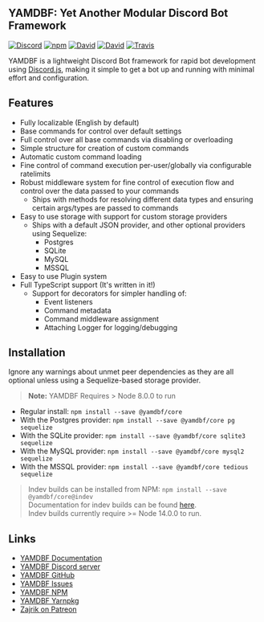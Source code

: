 ## YAMDBF: Yet Another Modular Discord Bot Framework

[![Discord](https://discordapp.com/api/guilds/233751981838041090/embed.png)](https://discord.gg/cMXkbXV)
[![npm](https://img.shields.io/npm/v/@yamdbf/core.svg?maxAge=3600)](https://www.npmjs.com/package/@yamdbf/core)
[![David](https://david-dm.org/yamdbf/core/status.svg)](https://david-dm.org/yamdbf/core)
[![David](https://david-dm.org/yamdbf/core/peer-status.svg)](https://david-dm.org/yamdbf/core?type=peer)
[![Travis](https://api.travis-ci.org/yamdbf/core.svg)](https://travis-ci.org/yamdbf/core)

<!-- Hidden until someday when scoped packages are supported -->
<!-- [![NPM](https://nodei.co/npm/@yamdbf/core.png?downloads=true&stars=true)](https://nodei.co/npm/yamdbf/) -->

YAMDBF is a lightweight Discord Bot framework for rapid bot development using [Discord.js](https://discord.js.org),
making it simple to get a bot up and running with minimal effort and configuration.

## Features
- Fully localizable (English by default)
- Base commands for control over default settings
- Full control over all base commands via disabling or overloading
- Simple structure for creation of custom commands
- Automatic custom command loading
- Fine control of command execution per-user/globally via configurable ratelimits
- Robust middleware system for fine control of execution flow and  
  control over the data passed to your commands
  - Ships with methods for resolving different data types and ensuring  
    certain args/types are passed to commands
- Easy to use storage with support for custom storage providers
  - Ships with a default JSON provider, and other optional providers using Sequelize:
    - Postgres
    - SQLite
    - MySQL
    - MSSQL
- Easy to use Plugin system
- Full TypeScript support (It's written in it!)
  - Support for decorators for simpler handling of:
    - Event listeners
    - Command metadata
    - Command middleware assignment
    - Attaching Logger for logging/debugging

## Installation
Ignore any warnings about unmet peer dependencies as they are all optional unless
using a Sequelize-based storage provider.

>**Note:** YAMDBF Requires > Node 8.0.0 to run

- Regular install: `npm install --save @yamdbf/core`
- With the Postgres provider: `npm install --save @yamdbf/core pg sequelize`
- With the SQLite provider: `npm install --save @yamdbf/core sqlite3 sequelize`
- With the MySQL provider: `npm install --save @yamdbf/core mysql2 sequelize`
- With the MSSQL provider: `npm install --save @yamdbf/core tedious sequelize`


>Indev builds can be installed from NPM: `npm install --save @yamdbf/core@indev`  
Documentation for indev builds can be found [here](https://yamdbf.js.org/indev).  
Indev builds currently require >= Node 14.0.0 to run.

## Links
- [YAMDBF Documentation](https://yamdbf.js.org)
- [YAMDBF Discord server](https://discord.gg/cMXkbXV)
- [YAMDBF GitHub](https://github.com/yamdbf/core)
- [YAMDBF Issues](https://github.com/yamdbf/core/issues)
- [YAMDBF NPM](https://www.npmjs.com/package/@yamdbf/core)
- [YAMDBF Yarnpkg](https://yarnpkg.com/en/package/@yamdbf/core)
- [Zajrik on Patreon](https://patreon.com/zajrik)